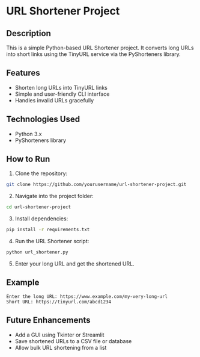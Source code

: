 # URL Shortener Project

## Description
This is a simple Python-based URL Shortener project. It converts long URLs into short links using the TinyURL service via the PyShorteners library.

## Features
- Shorten long URLs into TinyURL links
- Simple and user-friendly CLI interface
- Handles invalid URLs gracefully

## Technologies Used
- Python 3.x
- PyShorteners library

## How to Run
1. Clone the repository:
```bash
git clone https://github.com/yourusername/url-shortener-project.git
```

2. Navigate into the project folder:
```bash
cd url-shortener-project
```

3. Install dependencies:
```bash
pip install -r requirements.txt
```

4. Run the URL Shortener script:
```bash
python url_shortener.py
```

5. Enter your long URL and get the shortened URL.

## Example
```
Enter the long URL: https://www.example.com/my-very-long-url
Short URL: https://tinyurl.com/abcd1234
```

## Future Enhancements
- Add a GUI using Tkinter or Streamlit
- Save shortened URLs to a CSV file or database
- Allow bulk URL shortening from a list
